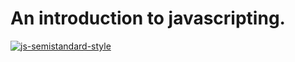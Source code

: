 # An introduction to javascripting.

[![js-semistandard-style](https://raw.githubusercontent.com/standard/semistandard/master/badge.svg)](https://github.com/standard/semistandard)
